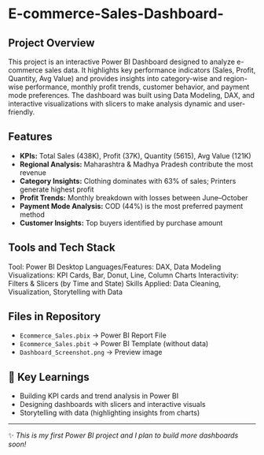 # E-commerce-Sales-Dashboard-

## Project Overview
This project is an interactive Power BI Dashboard designed to analyze e-commerce sales data.
It highlights key performance indicators (Sales, Profit, Quantity, Avg Value) and provides insights into category-wise and region-wise performance, monthly profit trends, customer behavior, and payment mode preferences. The dashboard was built using Data Modeling, DAX, and interactive visualizations with slicers to make analysis dynamic and user-friendly.

## Features
- **KPIs:** Total Sales (438K), Profit (37K), Quantity (5615), Avg Value (121K)  
- **Regional Analysis:** Maharashtra & Madhya Pradesh contribute the most revenue  
- **Category Insights:** Clothing dominates with 63% of sales; Printers generate highest profit  
- **Profit Trends:** Monthly breakdown with losses between June–October  
- **Payment Mode Analysis:** COD (44%) is the most preferred payment method  
- **Customer Insights:** Top buyers identified by purchase amount  

## Tools and Tech Stack 
Tool: Power BI Desktop
Languages/Features: DAX, Data Modeling
Visualizations: KPI Cards, Bar, Donut, Line, Column Charts
Interactivity: Filters & Slicers (by Time and State)
Skills Applied: Data Cleaning, Visualization, Storytelling with Data


## Files in Repository
- `Ecommerce_Sales.pbix` → Power BI Report File  
- `Ecommerce_Sales.pbit` → Power BI Template (without data)  
- `Dashboard_Screenshot.png` → Preview image  

## 🔑 Key Learnings
- Building KPI cards and trend analysis in Power BI  
- Designing dashboards with slicers and interactive visuals  
- Storytelling with data (highlighting insights from charts)  

---
✨ *This is my first Power BI project and I plan to build more dashboards soon!*  
